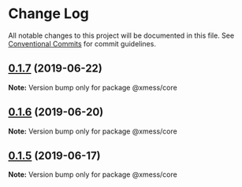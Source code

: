 # Change Log

All notable changes to this project will be documented in this file.
See [Conventional Commits](https://conventionalcommits.org) for commit guidelines.

## [0.1.7](https://github.com/ciklum-digital/xmess/compare/v0.1.6...v0.1.7) (2019-06-22)

**Note:** Version bump only for package @xmess/core





## [0.1.6](https://github.com/ciklum-digital/xmess/compare/v0.1.5...v0.1.6) (2019-06-20)

**Note:** Version bump only for package @xmess/core





## [0.1.5](https://github.com/ciklum-digital/xmess/compare/v0.1.4...v0.1.5) (2019-06-17)

**Note:** Version bump only for package @xmess/core
